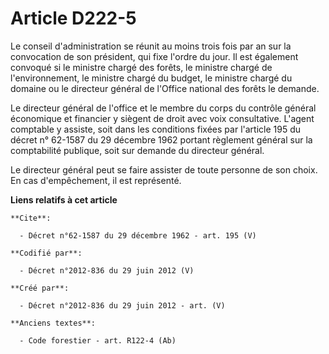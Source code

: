 # Article D222-5

Le conseil d'administration se réunit au moins trois fois par an sur la convocation de son président, qui fixe l'ordre du
jour. Il est également convoqué si le ministre chargé des forêts, le ministre chargé de l'environnement, le ministre chargé
du budget, le ministre chargé du domaine ou le directeur général de l'Office national des forêts le demande. 

Le directeur général de l'office et le membre du corps du contrôle général économique et financier y siègent de droit avec
voix consultative. L'agent comptable y assiste, soit dans les conditions fixées par l'article 195 du décret n° 62-1587 du 29
décembre 1962 portant règlement général sur la comptabilité publique, soit sur demande du directeur général. 

Le directeur général peut se faire assister de toute personne de son choix. En cas d'empêchement, il est représenté.

**Liens relatifs à cet article**

	**Cite**:

	  - Décret n°62-1587 du 29 décembre 1962 - art. 195 (V)

	**Codifié par**:

	  - Décret n°2012-836 du 29 juin 2012 (V)

	**Créé par**:

	  - Décret n°2012-836 du 29 juin 2012 - art. (V)

	**Anciens textes**:

	  - Code forestier - art. R122-4 (Ab)
